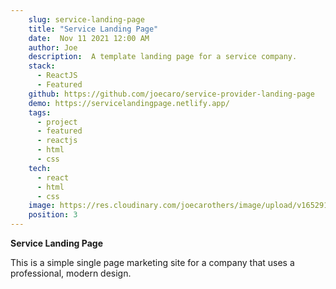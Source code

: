 ```yaml
---
    slug: service-landing-page
    title: "Service Landing Page"
    date:  Nov 11 2021 12:00 AM
    author: Joe
    description:  A template landing page for a service company.
    stack: 
      - ReactJS
      - Featured
    github: https://github.com/joecaro/service-provider-landing-page
    demo: https://servicelandingpage.netlify.app/
    tags:
      - project 
      - featured 
      - reactjs
      - html
      - css
    tech:
      - react
      - html
      - css
    image: https://res.cloudinary.com/joecarothers/image/upload/v1652918001/misc/Projects/landing-mockup_gymzoz_sfagox.png
    position: 3
---
```


**Service Landing Page**

This is a simple single page marketing site for a company that uses a professional, modern design.
